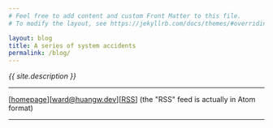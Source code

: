 ```yaml
---
# Feel free to add content and custom Front Matter to this file.
# To modify the layout, see https://jekyllrb.com/docs/themes/#overriding-theme-defaults

layout: blog
title: A series of system accidents
permalink: /blog/
---
```

*{{ site.description }}*

---

[<ins>[homepage](/)</ins>][<ins>[ward@huangw.dev](mailto:ward@huangw.dev)</ins>][<ins>[RSS](./feed.xml)</ins>] (the "RSS" feed is actually in Atom format)

---
